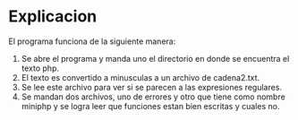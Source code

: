 # Explicacion
El programa funciona de la siguiente manera:
1. Se abre el programa y manda uno el directorio en donde se encuentra el texto php.
2. El texto es convertido a minusculas a un archivo de cadena2.txt.
3. Se lee este archivo para ver si se parecen a las expresiones regulares.
4. Se mandan dos archivos, uno de errores y otro que tiene como nombre miniphp y se logra leer que funciones estan bien escritas y cuales no.
